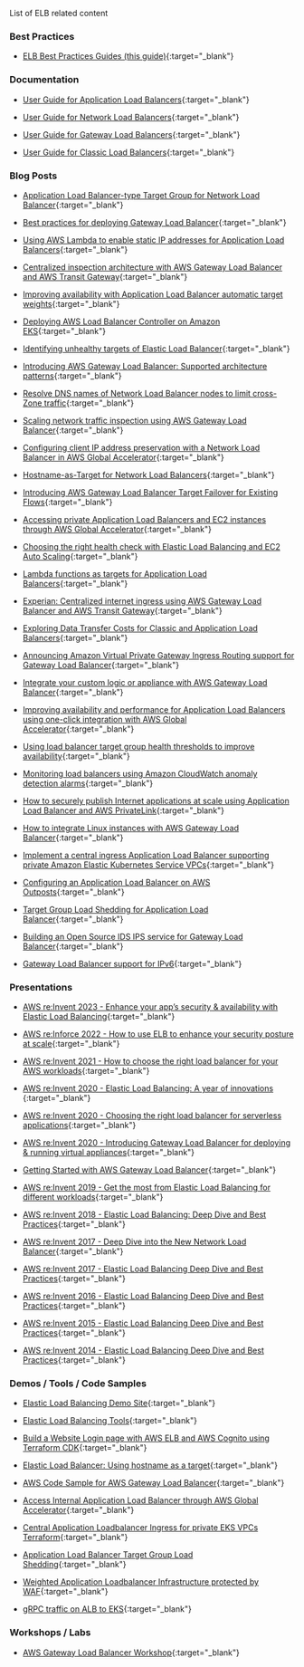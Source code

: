 List of ELB related content


### Best Practices

- [ELB Best Practices Guides (this guide)](https://aws.github.io/aws-elb-best-practices/){:target="_blank"}

### Documentation

- [User Guide for Application Load Balancers](https://docs.aws.amazon.com/elasticloadbalancing/latest/application/introduction.html){:target="_blank"}

- [User Guide for Network Load Balancers](https://docs.aws.amazon.com/elasticloadbalancing/latest/network/introduction.html){:target="_blank"}

- [User Guide for Gateway Load Balancers](https://docs.aws.amazon.com/elasticloadbalancing/latest/gateway/introduction.html){:target="_blank"}

- [User Guide for Classic Load Balancers](https://docs.aws.amazon.com/elasticloadbalancing/latest/classic/introduction.html){:target="_blank"}


### Blog Posts
- [Application Load Balancer-type Target Group for Network Load Balancer](https://aws.amazon.com/blogs/networking-and-content-delivery/application-load-balancer-type-target-group-for-network-load-balancer/){:target="_blank"}

- [Best practices for deploying Gateway Load Balancer](https://aws.amazon.com/blogs/networking-and-content-delivery/best-practices-for-deploying-gateway-load-balancer/){:target="_blank"}

- [Using AWS Lambda to enable static IP addresses for Application Load Balancers](https://aws.amazon.com/blogs/networking-and-content-delivery/using-aws-lambda-to-enable-static-ip-addresses-for-application-load-balancers/){:target="_blank"}

- [Centralized inspection architecture with AWS Gateway Load Balancer and AWS Transit Gateway](https://aws.amazon.com/blogs/networking-and-content-delivery/centralized-inspection-architecture-with-aws-gateway-load-balancer-and-aws-transit-gateway/){:target="_blank"}

- [Improving availability with Application Load Balancer automatic target weights](https://aws.amazon.com/blogs/networking-and-content-delivery/improving-availability-with-application-load-balancer-automatic-target-weights/){:target="_blank"}

- [Deploying AWS Load Balancer Controller on Amazon EKS](https://aws.amazon.com/blogs/networking-and-content-delivery/deploying-aws-load-balancer-controller-on-amazon-eks/){:target="_blank"}

- [Identifying unhealthy targets of Elastic Load Balancer](https://aws.amazon.com/blogs/networking-and-content-delivery/identifying-unhealthy-targets-of-elastic-load-balancer/){:target="_blank"}

- [Introducing AWS Gateway Load Balancer: Supported architecture patterns](https://aws.amazon.com/blogs/networking-and-content-delivery/introducing-aws-gateway-load-balancer-supported-architecture-patterns/){:target="_blank"}

- [Resolve DNS names of Network Load Balancer nodes to limit cross-Zone traffic](https://aws.amazon.com/blogs/networking-and-content-delivery/resolve-dns-names-of-network-load-balancer-nodes-to-limit-cross-zone-traffic/){:target="_blank"}

- [Scaling network traffic inspection using AWS Gateway Load Balancer](https://aws.amazon.com/blogs/networking-and-content-delivery/scaling-network-traffic-inspection-using-aws-gateway-load-balancer/){:target="_blank"}

- [Configuring client IP address preservation with a Network Load Balancer in AWS Global Accelerator](https://aws.amazon.com/blogs/networking-and-content-delivery/configuring-client-ip-address-preservation-with-a-network-load-balancer-in-aws-global-accelerator/){:target="_blank"}

- [Hostname-as-Target for Network Load Balancers](https://aws.amazon.com/blogs/networking-and-content-delivery/hostname-as-target-for-network-load-balancers/){:target="_blank"}

- [Introducing AWS Gateway Load Balancer Target Failover for Existing Flows](https://aws.amazon.com/blogs/networking-and-content-delivery/introducing-aws-gateway-load-balancer-target-failover-for-existing-flows/){:target="_blank"}

- [Accessing private Application Load Balancers and EC2 instances through AWS Global Accelerator](https://aws.amazon.com/blogs/networking-and-content-delivery/accessing-private-application-load-balancers-and-instances-through-aws-global-accelerator/){:target="_blank"}

- [Choosing the right health check with Elastic Load Balancing and EC2 Auto Scaling](https://aws.amazon.com/blogs/networking-and-content-delivery/choosing-the-right-health-check-with-elastic-load-balancing-and-ec2-auto-scaling/){:target="_blank"}

- [Lambda functions as targets for Application Load Balancers](https://aws.amazon.com/blogs/networking-and-content-delivery/lambda-functions-as-targets-for-application-load-balancers/){:target="_blank"}

- [Experian: Centralized internet ingress using AWS Gateway Load Balancer and AWS Transit Gateway](https://aws.amazon.com/blogs/networking-and-content-delivery/experian-centralized-internet-ingress-using-aws-gateway-load-balancer-and-aws-transit-gateway/){:target="_blank"}

- [Exploring Data Transfer Costs for Classic and Application Load Balancers](https://aws.amazon.com/blogs/networking-and-content-delivery/exploring-data-transfer-costs-for-classic-and-application-load-balancers/){:target="_blank"}

- [Announcing Amazon Virtual Private Gateway Ingress Routing support for Gateway Load Balancer](https://aws.amazon.com/blogs/networking-and-content-delivery/announcing-amazon-virtual-private-gateway-ingress-routing-support-for-gateway-load-balancer/){:target="_blank"}

- [Integrate your custom logic or appliance with AWS Gateway Load Balancer](https://aws.amazon.com/blogs/networking-and-content-delivery/integrate-your-custom-logic-or-appliance-with-aws-gateway-load-balancer/){:target="_blank"}

- [Improving availability and performance for Application Load Balancers using one-click integration with AWS Global Accelerator](https://aws.amazon.com/blogs/networking-and-content-delivery/improving-availability-and-performance-for-application-load-balancers-using-one-click-integration-with-aws-global-accelerator/){:target="_blank"}

- [Using load balancer target group health thresholds to improve availability](https://aws.amazon.com/blogs/networking-and-content-delivery/using-load-balancer-target-group-health-thresholds-to-improve-availability/){:target="_blank"}

- [Monitoring load balancers using Amazon CloudWatch anomaly detection alarms](https://aws.amazon.com/blogs/networking-and-content-delivery/monitoring-load-balancers-using-amazon-cloudwatch-anomaly-detection-alarms/){:target="_blank"}

- [How to securely publish Internet applications at scale using Application Load Balancer and AWS PrivateLink](https://aws.amazon.com/blogs/networking-and-content-delivery/how-to-securely-publish-internet-applications-at-scale-using-application-load-balancer-and-aws-privatelink/){:target="_blank"}

- [How to integrate Linux instances with AWS Gateway Load Balancer](https://aws.amazon.com/blogs/networking-and-content-delivery/how-to-integrate-linux-instances-with-aws-gateway-load-balancer/){:target="_blank"}

- [Implement a central ingress Application Load Balancer supporting private Amazon Elastic Kubernetes Service VPCs](https://aws.amazon.com/blogs/networking-and-content-delivery/implement-a-central-ingress-application-load-balancer-supporting-private-amazon-elastic-kubernetes-service-vpcs/){:target="_blank"}

- [Configuring an Application Load Balancer on AWS Outposts](https://aws.amazon.com/blogs/networking-and-content-delivery/configuring-an-application-load-balancer-on-aws-outposts/){:target="_blank"}

- [Target Group Load Shedding for Application Load Balancer](https://aws.amazon.com/blogs/networking-and-content-delivery/target-group-load-shedding-for-application-load-balancer/){:target="_blank"}

- [Building an Open Source IDS IPS service for Gateway Load Balancer](https://aws.amazon.com/blogs/networking-and-content-delivery/building-an-open-source-ids-ips-service-for-gateway-load-balancer/){:target="_blank"}

- [Gateway Load Balancer support for IPv6](https://aws.amazon.com/blogs/networking-and-content-delivery/new-gateway-load-balancer-support-for-ipv6/){:target="_blank"}

### Presentations

- [AWS re:Invent 2023 - Enhance your app’s security & availability with Elastic Load Balancing](https://www.youtube.com/watch?v=6iO6wtDOKGM){:target="_blank"}

- [AWS re:Inforce 2022 - How to use ELB to enhance your security posture at scale](https://www.youtube.com/watch?v=YhNc5VSzOGQ){:target="_blank"}

- [AWS re:Invent 2021 - How to choose the right load balancer for your AWS workloads](https://www.youtube.com/watch?v=p0YZBF03r5A){:target="_blank"}

- [AWS re:Invent 2020 - Elastic Load Balancing: A year of innovations ](https://www.youtube.com/watch?v=cntxaahxtfM){:target="_blank"}

- [AWS re:Invent 2020 - Choosing the right load balancer for serverless applications](https://www.youtube.com/watch?v=mjabA8aQjks){:target="_blank"}

- [AWS re:Invent 2020 - Introducing Gateway Load Balancer for deploying & running virtual appliances](https://www.youtube.com/watch?v=-j2smz_VCH4){:target="_blank"}

- [Getting Started with AWS Gateway Load Balancer](https://www.youtube.com/watch?v=f4DduW2M5WI){:target="_blank"}

- [AWS re:Invent 2019 - Get the most from Elastic Load Balancing for different workloads](https://www.youtube.com/watch?v=HKh54BkaOK0&t=2457s){:target="_blank"}

- [AWS re:Invent 2018 - Elastic Load Balancing: Deep Dive and Best Practices](https://www.youtube.com/watch?v=VIgAT7vjol8&t=2557s){:target="_blank"}

- [AWS re:Invent 2017 - Deep Dive into the New Network Load Balancer](https://www.youtube.com/watch?v=z0FBGIT1Ub4&t=936s){:target="_blank"}

- [AWS re:Invent 2017 - Elastic Load Balancing Deep Dive and Best Practices](https://www.youtube.com/watch?v=9TwkMMogojY){:target="_blank"}

- [AWS re:Invent 2016 - Elastic Load Balancing Deep Dive and Best Practices](https://www.youtube.com/watch?v=qy7zNaDTYGQ){:target="_blank"}

- [AWS re:Invent 2015 - Elastic Load Balancing Deep Dive and Best Practices](https://www.youtube.com/watch?v=91TAx4fmcxk){:target="_blank"}

- [AWS re:Invent 2014 - Elastic Load Balancing Deep Dive and Best Practices](https://www.youtube.com/watch?v=K-YFw9-_NPE){:target="_blank"}


### Demos / Tools / Code Samples

- [Elastic Load Balancing Demo Site](https://exampleloadbalancer.com/){:target="_blank"}

- [Elastic Load Balancing Tools](https://github.com/aws/elastic-load-balancing-tools){:target="_blank"}

- [Build a Website Login page with AWS ELB and AWS Cognito using Terraform CDK](https://github.com/aws-samples/cdktf-aws-elb-cognito-auth){:target="_blank"}

- [Elastic Load Balancer: Using hostname as a target](https://github.com/aws-samples/hostname-as-target-for-elastic-load-balancer){:target="_blank"}

- [AWS Code Sample for AWS Gateway Load Balancer](https://github.com/aws-samples/aws-gateway-load-balancer-code-samples){:target="_blank"}

- [Access Internal Application Load Balancer through AWS Global Accelerator](https://github.com/aws-samples/access-internal-alb-through-aws-global-accelerator){:target="_blank"}

- [Central Application Loadbalancer Ingress for private EKS VPCs Terraform](https://github.com/aws-samples/aws-central-alb-ingress-for-private-eks-terraform){:target="_blank"}

- [Application Load Balancer Target Group Load Shedding](https://github.com/aws-samples/aws-alb-target-group-load-shedding){:target="_blank"}

- [Weighted Application Loadbalancer Infrastructure protected by WAF](https://github.com/aws-samples/aws-route53-weighted-alb-waf){:target="_blank"}

- [gRPC traffic on ALB to EKS](https://github.com/aws-samples/grpc-traffic-on-alb-to-eks){:target="_blank"}


### Workshops / Labs

- [AWS Gateway Load Balancer Workshop](https://catalog.workshops.aws/gwlb-networking){:target="_blank"}
